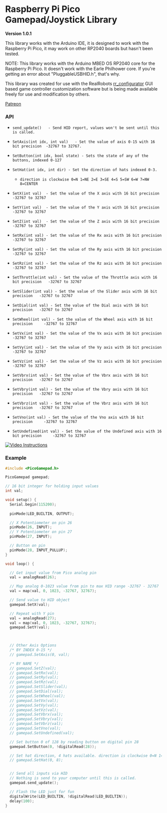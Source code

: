 # Raspberry Pi Pico Gamepad/Joystick Library

**Version 1.0.1**

This library works with the Arduino IDE, it is designed to work with the Raspberry Pi Pico, it may work on other RP2040 boards but hasn't been tested.

NOTE: This library works with the Arduino MBED OS RP2040 core for the Raspberry Pi Pico.
      It doesn't work with the Earle Philhower core. If you're getting an error about "PluggableUSBHID.h", that's why.

This library was created for use with the RealRobots [rr_configurator](https://www.gitlab.com/realrobots/rr_configurator) GUI based game controller customization software but is being made available freely for use and modification by others.

[Patreon](https://www.patreon.com/realrobots)

### API

- `send_update()   - Send HID report, values won't be sent until this is called.`

- `SetAxis(int idx, int val)   - Set the value of axis 0-15 with 16 bit precision  -32767 to 32767.`

- `SetButton(int idx, bool state) - Sets the state of any of the buttons, indexed 0-127`

- `SetHat(int idx, int dir) - Set the direction of hats indexed 0-3.` 

  -  `direction is clockwise 0=N 1=NE 2=E 3=SE 4=S 5=SW 6=W 7=NW 8=CENTER`

- `SetX(int val)  - Set the value of the X axis with 16 bit precision	 -32767 to 32767`

- `SetY(int val)  - Set the value of the Y axis with 16 bit precision	 -32767 to 32767`

- `SetZ(int val)  - Set the value of the Z axis with 16 bit precision	 -32767 to 32767`

- `SetRx(int val) - Set the value of the Rx axis with 16 bit precision	 -32767 to 32767`

- `SetRy(int val) - Set the value of the Ry axis with 16 bit precision	 -32767 to 32767`

- `SetRz(int val) - Set the value of the Rz axis with 16 bit precision	 -32767 to 32767`

- `SetThrottle(int val) - Set the value of the Throttle axis with 16 bit precision	 -32767 to 32767`

- `SetSlider(int val) - Set the value of the Slider axis with 16 bit precision	 -32767 to 32767`

- `SetDial(int val) - Set the value of the Dial axis with 16 bit precision	 -32767 to 32767`

- `SetWheel(int val) - Set the value of the Wheel axis with 16 bit precision	 -32767 to 32767`

- `SetVx(int val) - Set the value of the Vx axis with 16 bit precision	 -32767 to 32767`

- `SetVy(int val) - Set the value of the Vy axis with 16 bit precision	 -32767 to 32767`

- `SetVz(int val) - Set the value of the Vz axis with 16 bit precision	 -32767 to 32767`

- `SetVbrx(int val) - Set the value of the Vbrx axis with 16 bit precision	 -32767 to 32767`

- `SetVbry(int val) - Set the value of the Vbry axis with 16 bit precision	 -32767 to 32767`

- `SetVbrz(int val) - Set the value of the Vbrz axis with 16 bit precision	 -32767 to 32767`

- `SetVno(int val) - Set the value of the Vno axis with 16 bit precision	 -32767 to 32767`

- `SetUndefined(int val) - Set the value of the Undefined axis with 16 bit precision	 -32767 to 32767`

  
[![Video Instructions](thumbnail.jpg)](https://www.youtube.com/watch?v=CNF7G-1LniI)
### Example

```c++
#include <PicoGamepad.h>

PicoGamepad gamepad;

// 16 bit integer for holding input values
int val;

void setup() {  
  Serial.begin(115200);
  
  pinMode(LED_BUILTIN, OUTPUT);

  // X Potentiometer on pin 26
  pinMode(26, INPUT);
  // Y Potentiometer on pin 27
  pinMode(27, INPUT);

  // Button on pin 
  pinMode(28, INPUT_PULLUP);
}

void loop() {

  // Get input value from Pico analog pin
  val = analogRead(26);

  // Map analog 0-1023 value from pin to max HID range -32767 - 32767
  val = map(val, 0, 1023, -32767, 32767);

  // Send value to HID object
  gamepad.SetX(val);

  // Repeat with Y pin
  val = analogRead(27);
  val = map(val, 0, 1023, -32767, 32767);
  gamepad.SetY(val);

  

  // Other Axis Options
  /* BY INDEX 0-15 */
  // gamepad.SetAxis(0, val);

  /* BY NAME */
  // gamepad.SetZ(val);
  // gamepad.SetRx(val);
  // gamepad.SetRy(val);
  // gamepad.SetRz(val);
  // gamepad.SetSlider(val);
  // gamepad.SetDial(val);
  // gamepad.SetWheel(val);
  // gamepad.SetVx(val);
  // gamepad.SetVy(val);
  // gamepad.SetVz(val);
  // gamepad.SetVbrx(val);
  // gamepad.SetVbry(val);
  // gamepad.SetVbrz(val);
  // gamepad.SetVno(val);
  // gamepad.SetUndefined(val);

  // Set button 0 of 128 by reading button on digital pin 28
  gamepad.SetButton(0, !digitalRead(28));

  // Set hat direction, 4 hats available. direction is clockwise 0=N 1=NE 2=E 3=SE 4=S 5=SW 6=W 7=NW 8=CENTER
  // gamepad.SetHat(0, 8);


  // Send all inputs via HID
  // Nothing is send to your computer until this is called.
  gamepad.send_update();

  // Flash the LED just for fun
  digitalWrite(LED_BUILTIN, !digitalRead(LED_BUILTIN));
  delay(100);
}

```

